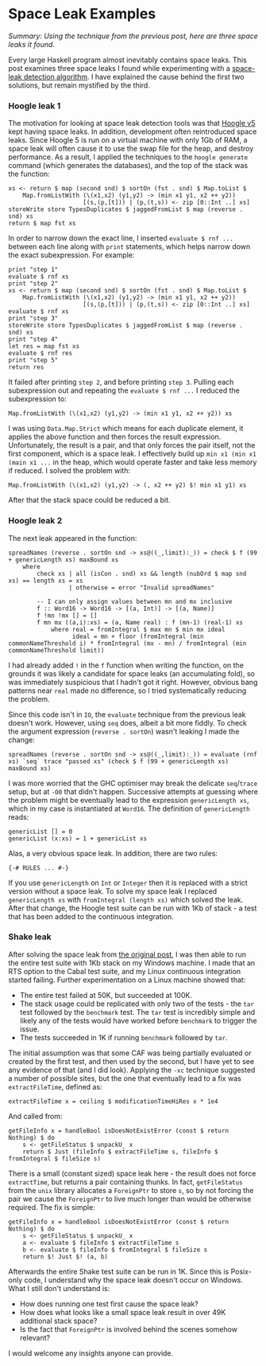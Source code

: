 # Space Leak Examples

_Summary: Using the technique from the previous post, here are three space leaks it found._

Every large Haskell program almost inevitably contains space leaks. This post examines three space leaks I found while experimenting with a [space-leak detection algorithm](). I have explained the cause behind the first two solutions, but remain mystified by the third.

### Hoogle leak 1

The motivation for looking at space leak detection tools was that [Hoogle v5]() kept having space leaks. In addition, development often reintroduced space leaks. Since Hoogle 5 is run on a virtual machine with only 1Gb of RAM, a space leak will often cause it to use the swap file for the heap, and destroy performance. As a result, I applied the techniques to the `hoogle generate` command (which generates the databases), and the top of the stack was the function:

    xs <- return $ map (second snd) $ sortOn (fst . snd) $ Map.toList $
        Map.fromListWith (\(x1,x2) (y1,y2) -> (min x1 y1, x2 ++ y2))
                         [(s,(p,[t])) | (p,(t,s)) <- zip [0::Int ..] xs]
    storeWrite store TypesDuplicates $ jaggedFromList $ map (reverse . snd) xs
    return $ map fst xs

In order to narrow down the exact line, I inserted `evaluate $ rnf ...` between each line along with `print` statements, which helps narrow down the exact subexpression. For example:

    print "step 1"
    evaluate $ rnf xs
    print "step 2"
    xs <- return $ map (second snd) $ sortOn (fst . snd) $ Map.toList $
        Map.fromListWith (\(x1,x2) (y1,y2) -> (min x1 y1, x2 ++ y2))
                         [(s,(p,[t])) | (p,(t,s)) <- zip [0::Int ..] xs]
    evaluate $ rnf xs
    print "step 3"   
    storeWrite store TypesDuplicates $ jaggedFromList $ map (reverse . snd) xs
    print "step 4"
    let res = map fst xs
    evaluate $ rnf res
    print "step 5"
    return res

It failed after printing `step 2`, and before printing `step 3`. Pulling each subexpression out and repeating the `evaluate $ rnf ...` I reduced the subexpression to:

    Map.fromListWith (\(x1,x2) (y1,y2) -> (min x1 y1, x2 ++ y2)) xs

I was using `Data.Map.Strict` which means for each duplicate element, it applies the above function and then forces the result expression. Unfortunately, the result is a pair, and that only forces the pair itself, not the first component, which is a space leak. I effectively build up `min x1 (min x1 (main x1 ...` in the heap, which would operate faster and take less memory if reduced. I solved the problem with:

    Map.fromListWith (\(x1,x2) (y1,y2) -> (, x2 ++ y2) $! min x1 y1) xs

After that the stack space could be reduced a bit.

### Hoogle leak 2

The next leak appeared in the function:

    spreadNames (reverse . sortOn snd -> xs@((_,limit):_)) = check $ f (99 + genericLength xs) maxBound xs
        where
            check xs | all (isCon . snd) xs && length (nubOrd $ map snd xs) == length xs = xs
                     | otherwise = error "Invalid spreadNames"

            -- I can only assign values between mn and mx inclusive
            f :: Word16 -> Word16 -> [(a, Int)] -> [(a, Name)]
            f !mn !mx [] = []
            f mn mx ((a,i):xs) = (a, Name real) : f (mn-1) (real-1) xs
                where real = fromIntegral $ max mn $ min mx ideal
                      ideal = mn + floor (fromIntegral (min commonNameThreshold i) * fromIntegral (mx - mn) / fromIntegral (min commonNameThreshold limit))


I had already added `!` in the `f` function when writing the function, on the grounds it was likely a candidate for space leaks (an accumulating fold), so was immediately suspicious that I hadn't got it right. However, obvious bang patterns near `real` made no difference, so I tried systematically reducing the problem.

Since this code isn't in `IO`, the `evaluate` technique from the previous leak doesn't work. However, using `seq` does, albeit a bit more fiddly. To check the argument expression (`reverse . sortOn`) wasn't leaking I made the change:

    spreadNames (reverse . sortOn snd -> xs@((_,limit):_)) = evaluate (rnf xs) `seq` trace "passed xs" (check $ f (99 + genericLength xs) maxBound xs)

I was more worried that the GHC optimiser may break the delicate `seq`/`trace` setup, but at `-O0` that didn't happen. Successive attempts at guessing where the problem might be eventually lead to the expression `genericLength xs`, which in my case is instantiated at `Word16`. The definition of `genericLength` reads:

    genericList [] = 0
    genericList (x:xs) = 1 + genericList xs

Alas, a very obvious space leak. In addition, there are two rules:

    {-# RULES ... #-}

If you use `genericLength` on `Int` or `Integer` then it is replaced with a strict version without a space leak. To solve my space leak I replaced `genericLength xs` with `fromIntegral (length xs)` which solved the leak. After that change, the Hoogle test suite can be run with 1Kb of stack - a test that has been added to the continuous integration.

### Shake leak

After solving the space leak from [the original post](), I was then able to run the entire test suite with 1Kb stack on my Windows machine. I made that an RTS option to the Cabal test suite, and my Linux continuous integration started failing. Further experimentation on a Linux machine showed that:

* The entire test failed at 50K, but succeeded at 100K.
* The stack usage could be replicated with only two of the tests - the `tar` test followed by the `benchmark` test. The `tar` test is incredibly simple and likely any of the tests would have worked before `benchmark` to trigger the issue.
* The tests succeeded in 1K if running `benchmark` followed by `tar`.

The initial assumption was that some CAF was being partially evaluated or created by the first test, and then used by the second, but I have yet to see any evidence of that (and I did look). Applying the `-xc` technique suggested a number of possible sites, but the one that eventually lead to a fix was `extractFileTime`, defined as:

    extractFileTime x = ceiling $ modificationTimeHiRes x * 1e4

And called from:

    getFileInfo x = handleBool isDoesNotExistError (const $ return Nothing) $ do
        s <- getFileStatus $ unpackU_ x
        return $ Just (fileInfo $ extractFileTime s, fileInfo $ fromIntegral $ fileSize s)

There is a small (constant sized) space leak here - the result does not force `extractTime`, but returns a pair containing thunks. In fact, `getFileStatus` from the `unix` library allocates a `ForeignPtr` to store `s`, so by not forcing the pair we cause the `ForeignPtr` to live much longer than would be otherwise required. The fix is simple:

    getFileInfo x = handleBool isDoesNotExistError (const $ return Nothing) $ do
        s <- getFileStatus $ unpackU_ x
        a <- evaluate $ fileInfo $ extractFileTime s
        b <- evaluate $ fileInfo $ fromIntegral $ fileSize s
        return $! Just $! (a, b)
 
Afterwards the entire Shake test suite can be run in 1K. Since this is Posix-only code, I understand why the space leak doesn't occur on Windows. What I still don't understand is:

* How does running one test first cause the space leak?
* How does what looks like a small space leak result in over 49K additional stack space?
* Is the fact that `ForeignPtr` is involved behind the scenes somehow relevant?

I would welcome any insights anyone can provide.
